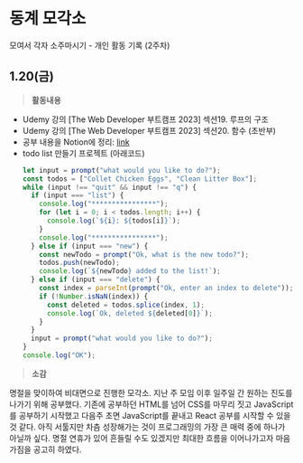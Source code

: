 # 동계 모각소

모여서 각자 소주마시기 - 개인 활동 기록 (2주차)

## 1.20(금)

> **활동내용**
* Udemy 강의 [The Web Developer 부트캠프 2023] 섹션19. 루프의 구조
* Udemy 강의 [The Web Developer 부트캠프 2023] 섹션20. 함수 (초반부)
* 공부 내용을 Notion에 정리: [link](https://emerald-fluorine-761.notion.site/fba484a02a664c4993e5b36c7a5fa3ab) 
* todo list 만들기 프로젝트 (아래코드)
  ~~~JavaScript
  let input = prompt("what would you like to do?");
  const todos = ["Collet Chicken Eggs", "Clean Litter Box"];
  while (input !== "quit" && input !== "q") {
    if (input === "list") {
      console.log("****************");
      for (let i = 0; i < todos.length; i++) {
        console.log(`${i}: ${todos[i]}`);
      }
      console.log("****************");
    } else if (input === "new") {
      const newTodo = prompt("Ok, what is the new todo?");
      todos.push(newTodo);
      console.log(`${newTodo} added to the list!`);
    } else if (input === "delete") {
      const index = parseInt(prompt("Ok, enter an index to delete"));
      if (!Number.isNaN(index)) {
        const deleted = todos.splice(index, 1);
        console.log(`Ok, deleted ${deleted[0]}`);
      }
    }
    input = prompt("what would you like to do?");
  }
  console.log("OK");
  ~~~
> **소감**

명절을 맞이하여 비대면으로 진행한 모각소. 지난 주 모임 이후 일주일 간 원하는 진도를 나가기 위해 공부했다. 기존에 공부하던 HTML를 넘어 CSS를 마무리 짓고 JavaScript를 공부하기 시작했고 다음주 초면 JavaScript를 끝내고 React 공부를 시작할 수 있을 것 같다. 아직 서툴지만 차츰 성장해가는 것이 프로그래밍의 가장 큰 매력 중에 하나가 아닐까 싶다. 명절 연휴가 있어 흔들릴 수도 있겠지만 최대한 흐름을 이어나가고자 마음가짐을 공고히 하였다.
